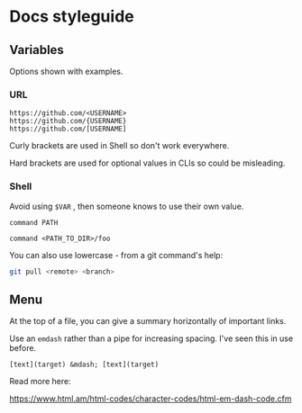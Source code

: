 # Docs styleguide

## Variables

Options shown with examples.

### URL

```
https://github.com/<USERNAME>
https://github.com/{USERNAME}
https://github.com/[USERNAME]
```

Curly brackets are used in Shell so don't work everywhere.

Hard brackets are used for optional values in CLIs so could be misleading.


### Shell

Avoid using `$VAR` , then someone knows to use their own value.

```
command PATH
```

```
command <PATH_TO_DIR>/foo
```

You can also use lowercase - from a git command's help:

```sh
git pull <remote> <branch>
```


## Menu

At the top of a file, you can give a summary horizontally of important links.

Use an `emdash` rather than a pipe for increasing spacing. I've seen this in use before.

```
[text](target) &mdash; [text](target)
```


Read more here:

https://www.html.am/html-codes/character-codes/html-em-dash-code.cfm

<!--stackedit_data:
eyJoaXN0b3J5IjpbLTUxODk0NjU5NCwxNjQ0NDg4NTc0LC04MT
k1MzM4NTJdfQ==
-->